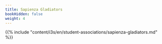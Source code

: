 ```yaml
---
title: Sapienza Gladiators
bookHidden: false
weight: 4
---
```


{{% include "content/i3s/en/student-associations/sapienza-gladiators.md" %}}